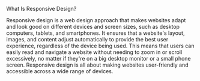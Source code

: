 What Is Responsive Design?

Responsive design is a web design approach that makes websites adapt and look good on different devices and screen sizes, such as desktop computers, tablets, and smartphones. It ensures that a website's layout, images, and content adjust automatically to provide the best user experience, regardless of the device being used. This means that users can easily read and navigate a website without needing to zoom in or scroll excessively, no matter if they're on a big desktop monitor or a small phone screen. Responsive design is all about making websites user-friendly and accessible across a wide range of devices.
